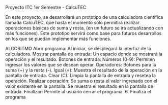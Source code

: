 Proyecto ITC 1er Semestre - CalcuTEC

En este proyecto, se desarrollará un prototipo de una calculadora cientifica llamada CalcuTEC, que hasta el momento solo permitirá realizar operaciones básicas de suma y resta, (en un futuro se irá actualizando con más funciones). Este prototipo servirá como base para futuros desarrollos en los que se puedan implementar más funciones.

ALGORITMO
Abrir programa: Al iniciar, se desplegará la interfaz de la calculadora.
Mostrar pantalla de entrada: Un espacio donde se mostrará la operación y el resultado.
Botones de entrada:
Números (0-9): Permiten ingresar los valores que se desean operar.
Operadores: Botones para la suma (+) y la resta (-).
Igual (=): Muestra el resultado de la operación en la pantalla de entrada.
Clear (C): Limpia la pantalla de entrada y resetea la operación.
Realizar operación:
Se suma o resta el valor ingresado con el valor existente en la pantalla.
Se muestra el resultado en la pantalla de entrada.
Finalizar: Permite al usuario cerrar el programa.
6. Finaliza el programa
